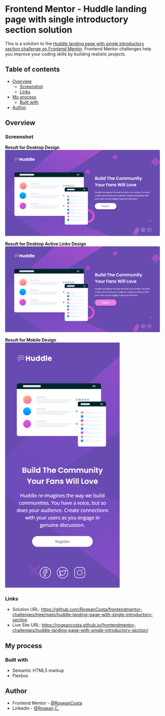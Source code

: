 # Frontend Mentor - Huddle landing page with single introductory section solution

This is a solution to the [Huddle landing page with single introductory section challenge on Frontend Mentor](https://www.frontendmentor.io/challenges/huddle-landing-page-with-a-single-introductory-section-B_2Wvxgi0). Frontend Mentor challenges help you improve your coding skills by building realistic projects.

## Table of contents

- [Overview](#overview)
  - [Screenshot](#screenshot)
  - [Links](#links)
- [My process](#my-process)
  - [Built with](#built-with)
- [Author](#author)

## Overview

### Screenshot

**Result for Desktop Design**
![](./design/huddle-landing-page-with-single-introductory-section-desktop-solution.PNG)

**Result for Desktop Active Links Design**
![](./design/huddle-landing-page-with-single-introductory-section-desktop-active-links-solution.PNG)

**Result for Mobile Design** </br>
![](./design/huddle-landing-page-with-single-introductory-section-mobile-solution.PNG)

### Links

- Solution URL: https://github.com/RogeanCosta/frontendmentor-challenges/tree/main/huddle-landing-page-with-single-introductory-section
- Live Site URL: https://rogeancosta.github.io/frontendmentor-challenges/huddle-landing-page-with-single-introductory-section/

## My process

### Built with

- Semantic HTML5 markup
- Flexbox

## Author

- Frontend Mentor - [@RogeanCosta](https://www.frontendmentor.io/profile/RogeanCosta)
- Linkedin - [@Rogean C.](https://www.linkedin.com/in/rogean-c-884a01b8)
